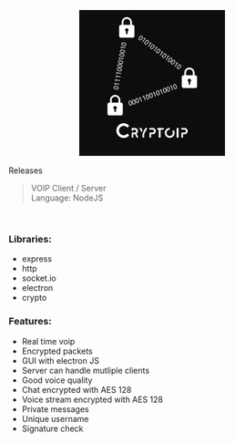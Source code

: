 <p align="center">
  <img width="256" height="256" src="logo/cryptoipComplexBack.png" />
</p>

<p align="center>

[Releases](https://github.com/DrayNeur/cryptoip/releases)
</p>

> VOIP Client / Server <br>
> Language: NodeJS
<br>

### Libraries:
- express
- http
- socket.io
- electron
- crypto

### Features:
- Real time voip
- Encrypted packets
- GUI with electron JS
- Server can handle mutliple clients
- Good voice quality
- Chat encrypted with AES 128
- Voice stream encrypted with AES 128
- Private messages
- Unique username
- Signature check
